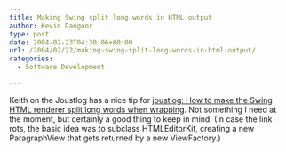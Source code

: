 ```yaml
---
title: Making Swing split long words in HTML output
author: Kevin Dangoor
type: post
date: 2004-02-23T04:30:06+00:00
url: /2004/02/22/making-swing-split-long-words-in-html-output/
categories:
  - Software Development

---
```

Keith on the Joustlog has a nice tip for [joustlog: How to make the Swing HTML renderer split long words when wrapping][1]. Not something I need at the moment, but certainly a good thing to keep in mind. (In case the link rots, the basic idea was to subclass HTMLEditorKit, creating a new ParagraphView that gets returned by a new ViewFactory.)

 [1]: http://joust.kano.net/weblog/archives/000074.html "joustlog: How to make the Swing HTML renderer split long words when wrapping"